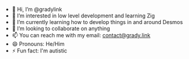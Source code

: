 - 👋 Hi, I’m @gradylink
- 👀 I’m interested in low level development and learning Zig
- 🌱 I’m currently learning how to develop things in and around Desmos
- 💞️ I’m looking to collaborate on anything
- 📫 You can reach me with my email: contact@grady.link
- 😄 Pronouns: He/Him
- ⚡ Fun fact: I'm autistic
